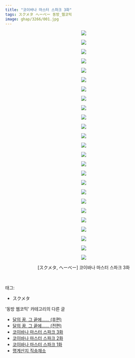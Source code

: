 ```yaml
---
title: "코이바나 마스터 스파크 3화"
tags: スクメタ へーべー 동방_웹코믹
image: ghap/3266/001.jpg
---
```

<div class="article">
<p style="text-align: center; clear: none; float: none;"><img src="{{ site.nasurl }}/ghap/3266/001.jpg"/></p>
<p style="text-align: center; clear: none; float: none;"><img src="{{ site.nasurl }}/ghap/3266/002.jpg"/></p>
<p style="text-align: center; clear: none; float: none;"><img src="{{ site.nasurl }}/ghap/3266/003.jpg"/></p>
<p style="text-align: center; clear: none; float: none;"><img src="{{ site.nasurl }}/ghap/3266/004.jpg"/></p>
<p style="text-align: center; clear: none; float: none;"><img src="{{ site.nasurl }}/ghap/3266/005.jpg"/></p>
<p style="text-align: center; clear: none; float: none;"><img src="{{ site.nasurl }}/ghap/3266/006.jpg"/></p>
<p style="text-align: center; clear: none; float: none;"><img src="{{ site.nasurl }}/ghap/3266/007.jpg"/></p>
<p style="text-align: center; clear: none; float: none;"><img src="{{ site.nasurl }}/ghap/3266/008.jpg"/></p>
<p style="text-align: center; clear: none; float: none;"><img src="{{ site.nasurl }}/ghap/3266/009.jpg"/></p>
<p style="text-align: center; clear: none; float: none;"><img src="{{ site.nasurl }}/ghap/3266/010.jpg"/></p>
<p style="text-align: center; clear: none; float: none;"><img src="{{ site.nasurl }}/ghap/3266/011.jpg"/></p>
<p style="text-align: center; clear: none; float: none;"><img src="{{ site.nasurl }}/ghap/3266/012.jpg"/></p>
<p style="text-align: center; clear: none; float: none;"><img src="{{ site.nasurl }}/ghap/3266/013.jpg"/></p>
<p style="text-align: center; clear: none; float: none;"><img src="{{ site.nasurl }}/ghap/3266/014.jpg"/></p>
<p style="text-align: center; clear: none; float: none;"><img src="{{ site.nasurl }}/ghap/3266/015.jpg"/></p>
<p style="text-align: center; clear: none; float: none;"><img src="{{ site.nasurl }}/ghap/3266/016.jpg"/></p>
<p style="text-align: center; clear: none; float: none;"><img src="{{ site.nasurl }}/ghap/3266/017.jpg"/></p>
<p style="text-align: center; clear: none; float: none;"><img src="{{ site.nasurl }}/ghap/3266/018.jpg"/></p>
<p style="text-align: center; clear: none; float: none;"><img src="{{ site.nasurl }}/ghap/3266/019.jpg"/></p>
<p style="text-align: center; clear: none; float: none;"><img src="{{ site.nasurl }}/ghap/3266/020.jpg"/></p>
<p style="text-align: center; clear: none; float: none;"><img src="{{ site.nasurl }}/ghap/3266/021.jpg"/></p>
<p style="text-align: center; clear: none; float: none;"><img src="{{ site.nasurl }}/ghap/3266/022.jpg"/></p>
<p style="text-align: center; clear: none; float: none;"><img src="{{ site.nasurl }}/ghap/3266/023.jpg"/></p>
<p style="text-align: center; clear: none; float: none;"><img src="{{ site.nasurl }}/ghap/3266/024.jpg"/></p>
<p style="text-align: center; clear: none; float: none;"><img src="{{ site.nasurl }}/ghap/3266/025.jpg"/></p>
<p style="text-align: center; clear: none; float: none;">[スクメタ, へーべー] 코이바나 마스터 스파크 3화</p>
<p><br/></p>
</div><div class="tagTrail">
<p>태그: </p>
<ul>
<li>スクメタ</li>
</ul>
</div><div class="another">
<p>'동방 웹코믹' 카테고리의 다른 글</p>
<ul>
<li><a href="/2017-05-20-ghap_3270">달의 꿈, 그 끝에...... (후편)</a></li>
<li><a href="/2017-05-20-ghap_3269">달의 꿈, 그 끝에...... (전편)</a></li>
<li><a href="/2017-05-20-ghap_3266">코이바나 마스터 스파크 3화</a></li>
<li><a href="/2017-05-20-ghap_3265">코이바나 마스터 스파크 2화</a></li>
<li><a href="/2017-05-20-ghap_3264">코이바나 마스터 스파크 1화</a></li>
<li><a href="/2017-05-17-ghap_3256">명계산지 직송채소</a></li>
</ul>
</div><div class="cb_module cb_fluid">
<div class="cb_wrt cb_profile">
</div><!-- commentList close -->
</div>